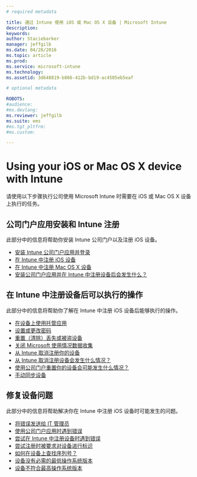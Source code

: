 ```yaml
---
# required metadata

title: 通过 Intune 使用 iOS 或 Mac OS X 设备 | Microsoft Intune
description:
keywords:
author: Staciebarker
manager: jeffgilb
ms.date: 04/28/2016
ms.topic: article
ms.prod:
ms.service: microsoft-intune
ms.technology:
ms.assetid: 3d648819-b866-412b-bd19-ac4505eb5eaf

# optional metadata

ROBOTS:
#audience:
#ms.devlang:
ms.reviewer: jeffgilb
ms.suite: ems
#ms.tgt_pltfrm:
#ms.custom:

---
```


# Using your iOS or Mac OS X device with Intune

请使用以下步骤执行公司使用 Microsoft Intune 时需要在 iOS 或 Mac OS X 设备上执行的任务。

## 公司门户应用安装和 Intune 注册

此部分中的信息将帮助你安装 Intune 公司门户以及注册 iOS 设备。

- [安装 Intune 公司门户应用并登录](install-and-sign-in-to-the-intune-company-portal-app-ios.md)</br>
- [在 Intune 中注册 iOS 设备](enroll-your-device-in-intune-ios.md)</br>
- [在 Intune 中注册 Mac OS X 设备](enroll-your-device-in-intune-mac-os-x.md)</br>
- [安装公司门户应用并在 Intune 中注册设备后会发生什么？](what-happens-if-you-install-the-Company-Portal-app-and-enroll-your-device-in-intune-ios.md)</br>

## 在 Intune 中注册设备后可以执行的操作

此部分中的信息将帮助你了解在 Intune 中注册 iOS 设备后能够执行的操作。

- [在设备上使用托管应用](use-managed-apps-on-your-device-ios.md)</br>
- [设置或更改密码](set-or-change-your-passcode-ios.md)</br>
- [重置（清除）丢失或被盗设备](reset-erase-your-lost-or-stolen-device-ios.md)</br>
- [关闭 Microsoft 使用情况数据收集](turn-off-microsoft-usage-data-collection-ios.md)</br>
- [从 Intune 取消注册你的设备](unenroll-your-device-from-intune-ios.md)</br>
- [从 Intune 取消注册设备会发生什么情况？](what-happens-if-you-unenroll-your-device-from-intune-ios.md)</br>
- [使用公司门户重置你的设备会可能发生什么情况？](what-happens-if-you-reset-your-device-using-the-company-portal-ios.md)</br>
- [手动同步设备](sync-your-device-manually-ios.md)

## 修复设备问题

此部分中的信息将帮助解决你在 Intune 中注册 iOS 设备时可能发生的问题。

- [将错误发送给 IT 管理员](send-errors-to-your-it-admin-ios.md)</br>
- [使用公司门户应用时遇到错误](you-get-an-error-while-using-the-company-portal-app-ios.md)</br>
- [尝试在 Intune 中注册设备时遇到错误](you-see-errors-while-trying-to-enroll-your-device-in-intune-ios.md)</br>
- [尝试注册时被要求对设备进行标识](you-are-asked-to-identify-your-device-when-trying-to-enroll-ios.md)</br>
- [如何在设备上查找序列号？](how-do-i-find-the-serial-number-on-my-device-ios.md)</br>
- [设备没有必需的最低操作系统版本](device-doesnt-have-the-required-minimum-operating-system-version-ios.md)</br>
- [设备不符合最高操作系统版本](device-doesnt-comply-with-the-maximum-operating-system-version-ios.md)




<!--HONumber=May16_HO4-->


